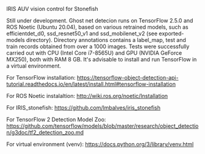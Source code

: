 IRIS AUV vision control for Stonefish

Still under development. Ghost net detecion runs on TensorFlow 2.5.0 and ROS Noetic (Ubuntu 20.04), based on various retrained models, such as efficientdet_d0, ssd_resnet50_v1 and ssd_mobilenet_v2 (see exported-models directory). Directory annotations contains a label_map, test and train records obtained from over a 1000 images.
Tests were successfully carried out with CPU (Intel Core i7-8565U) and GPU (NVIDIA GeForce MX250), both with RAM 8 GB. 
It's advisable to install and run TensorFlow in a virtual environment.

For TensorFlow installation: https://tensorflow-object-detection-api-tutorial.readthedocs.io/en/latest/install.html#tensorflow-installation

For ROS Noetic instalaltion: http://wiki.ros.org/noetic/Installation

For IRIS_stonefish: https://github.com/lmbalves/iris_stonefish

For TensorFlow 2 Detection Model Zoo: https://github.com/tensorflow/models/blob/master/research/object_detection/g3doc/tf2_detection_zoo.md

For virtual environment (venv): https://docs.python.org/3/library/venv.html

